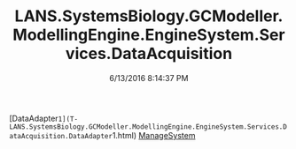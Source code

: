 ﻿---
title: LANS.SystemsBiology.GCModeller.ModellingEngine.EngineSystem.Services.DataAcquisition
date: 6/13/2016 8:14:37 PM
---

[DataAdapter`1](T-LANS.SystemsBiology.GCModeller.ModellingEngine.EngineSystem.Services.DataAcquisition.DataAdapter`1.html)
[ManageSystem](T-LANS.SystemsBiology.GCModeller.ModellingEngine.EngineSystem.Services.DataAcquisition.ManageSystem.html)
